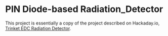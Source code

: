 # PIN Diode-based Radiation_Detector

This project is essentially a copy of the project described on Hackaday.io, [Trinket EDC Radiation Detector](https://hackaday.io/project/3456-trinket-edc-radiation-detector/log/11441-theory-and-purchasing).
